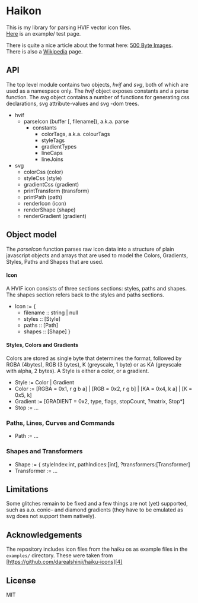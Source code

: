 Haikon
======

This is my library for parsing HVIF vector icon files.  
[Here][1] is an example/ test page. 

There is quite a nice article about the format here: [500 Byte Images][2].  
There is also a [Wikipedia][3] page.

[1]: https://alwinb.github.io/haikon-js/
[2]: http://blog.leahhanson.us/post/recursecenter2016/haiku_icons.html
[3]: https://en.wikipedia.org/wiki/Haiku_Vector_Icon_Format


API
---

The top level module contains two objects, _hvif_ and _svg_, both of which are used as a namespace only. 
The _hvif_ object exposes constants and a parse function. The _svg_ object contains a number of functions for generating css declarations, svg attribute-values and svg -dom trees. 

- hvif
  - parseIcon (buffer [, filename]), a.k.a. parse
    - constants
      - colorTags, a.k.a. colourTags
      - styleTags
      - gradientTypes
      - lineCaps
      - lineJoins
- svg
  - colorCss (color)
  - styleCss (style)
  - gradientCss (gradient)
  - printTransform (transform)
  - printPath (path)
  - renderIcon (icon)
  - renderShape (shape)
  - renderGradient (gradient)


Object model
------------

The _parseIcon_ function parses raw icon data into a structure of plain javascript objects and arrays that are used to model the Colors, Gradients, Styles, Paths and Shapes that are used.

#### Icon

A HVIF icon consists of three sections sections: styles, paths and shapes. 
The shapes section refers back to the styles and paths sections. 

- Icon := {
  - filename :: string | null
  - styles :: [Style]
  - paths :: [Path]
  - shapes :: [Shape] }

#### Styles, Colors and Gradients

Colors are stored as single byte that determines the format,
followed by RGBA (4bytes), RGB (3 bytes), K (greyscale, 1 byte) or
as KA (greyscale with alpha, 2 bytes). A Style is either a color, or a gradient. 

- Style := Color | Gradient
- Color := [RGBA = 0x1, r g b a] | [RGB = 0x2, r g b] | [KA = 0x4, k a] | [K = 0x5, k]
- Gradient := [GRADIENT = 0x2, type, flags, stopCount, ?matrix, Stop*]
- Stop := …

### Paths, Lines, Curves and Commands

- Path := …

### Shapes and Transformers

- Shape := { styleIndex:int, pathIndices:[int], ?transformers:[Transformer]
- Transformer := …


Limitations
-----------

Some glitches remain to be fixed and a few things are not (yet) supported, such as a.o. conic– and diamond gradients (they have to be emulated as svg does not support them natively). 


Acknowledgements
----------------

The repository includes icon files from the haiku os as example files in the `examples/` directory. These were taken from [https://github.com/darealshinji/haiku-icons][4]

[4]: https://github.com/darealshinji/haiku-icons


License
-------

MIT

